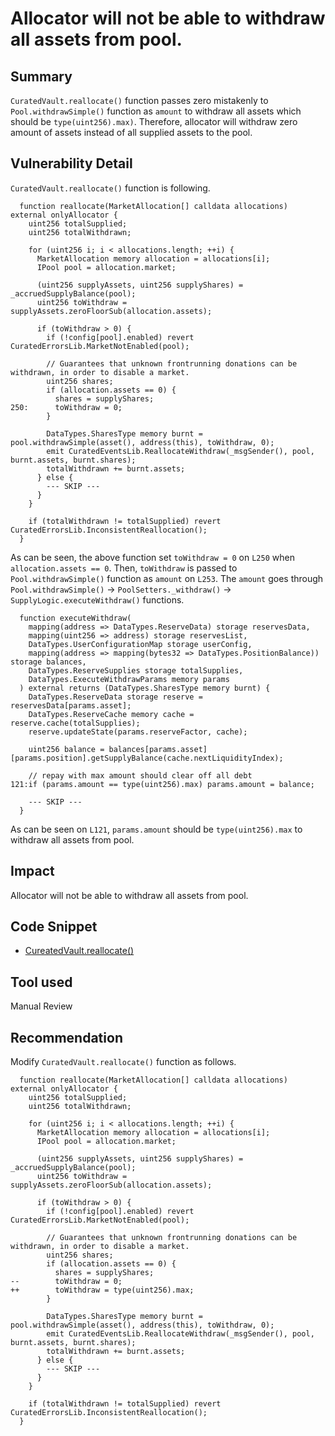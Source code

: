 # Allocator will not be able to withdraw all assets from pool.

## Summary
`CuratedVault.reallocate()` function passes zero mistakenly to `Pool.withdrawSimple()` function as `amount` to withdraw all assets which should be `type(uint256).max)`.
Therefore, allocator will withdraw zero amount of assets instead of all supplied assets to the pool.

## Vulnerability Detail
`CuratedVault.reallocate()` function is following.
```solidity
  function reallocate(MarketAllocation[] calldata allocations) external onlyAllocator {
    uint256 totalSupplied;
    uint256 totalWithdrawn;

    for (uint256 i; i < allocations.length; ++i) {
      MarketAllocation memory allocation = allocations[i];
      IPool pool = allocation.market;

      (uint256 supplyAssets, uint256 supplyShares) = _accruedSupplyBalance(pool);
      uint256 toWithdraw = supplyAssets.zeroFloorSub(allocation.assets);

      if (toWithdraw > 0) {
        if (!config[pool].enabled) revert CuratedErrorsLib.MarketNotEnabled(pool);

        // Guarantees that unknown frontrunning donations can be withdrawn, in order to disable a market.
        uint256 shares;
        if (allocation.assets == 0) {
          shares = supplyShares;
250:      toWithdraw = 0;
        }

        DataTypes.SharesType memory burnt = pool.withdrawSimple(asset(), address(this), toWithdraw, 0);
        emit CuratedEventsLib.ReallocateWithdraw(_msgSender(), pool, burnt.assets, burnt.shares);
        totalWithdrawn += burnt.assets;
      } else {
        --- SKIP ---
      }
    }

    if (totalWithdrawn != totalSupplied) revert CuratedErrorsLib.InconsistentReallocation();
  }
```
As can be seen, the above function set `toWithdraw = 0` on `L250` when `allocation.assets == 0`.
Then, `toWithdraw` is passed to `Pool.withdrawSimple()` function as `amount` on `L253`.
The `amount` goes through `Pool.withdrawSimple()` -> `PoolSetters._withdraw()` -> `SupplyLogic.executeWithdraw()` functions.
```solidity
  function executeWithdraw(
    mapping(address => DataTypes.ReserveData) storage reservesData,
    mapping(uint256 => address) storage reservesList,
    DataTypes.UserConfigurationMap storage userConfig,
    mapping(address => mapping(bytes32 => DataTypes.PositionBalance)) storage balances,
    DataTypes.ReserveSupplies storage totalSupplies,
    DataTypes.ExecuteWithdrawParams memory params
  ) external returns (DataTypes.SharesType memory burnt) {
    DataTypes.ReserveData storage reserve = reservesData[params.asset];
    DataTypes.ReserveCache memory cache = reserve.cache(totalSupplies);
    reserve.updateState(params.reserveFactor, cache);

    uint256 balance = balances[params.asset][params.position].getSupplyBalance(cache.nextLiquidityIndex);

    // repay with max amount should clear off all debt
121:if (params.amount == type(uint256).max) params.amount = balance;

    --- SKIP ---
  }
```
As can be seen on `L121`, `params.amount` should be `type(uint256).max` to withdraw all assets from pool.

## Impact
Allocator will not be able to withdraw all assets from pool.

## Code Snippet
- [CureatedVault.reallocate()](https://github.com/sherlock-audit/2024-06-new-scope/blob/main/zerolend-one/contracts/core/vaults/CuratedVault.sol#L250)

## Tool used
Manual Review

## Recommendation
Modify `CuratedVault.reallocate()` function as follows.
```solidity
  function reallocate(MarketAllocation[] calldata allocations) external onlyAllocator {
    uint256 totalSupplied;
    uint256 totalWithdrawn;

    for (uint256 i; i < allocations.length; ++i) {
      MarketAllocation memory allocation = allocations[i];
      IPool pool = allocation.market;

      (uint256 supplyAssets, uint256 supplyShares) = _accruedSupplyBalance(pool);
      uint256 toWithdraw = supplyAssets.zeroFloorSub(allocation.assets);

      if (toWithdraw > 0) {
        if (!config[pool].enabled) revert CuratedErrorsLib.MarketNotEnabled(pool);

        // Guarantees that unknown frontrunning donations can be withdrawn, in order to disable a market.
        uint256 shares;
        if (allocation.assets == 0) {
          shares = supplyShares;
--        toWithdraw = 0;
++        toWithdraw = type(uint256).max;
        }

        DataTypes.SharesType memory burnt = pool.withdrawSimple(asset(), address(this), toWithdraw, 0);
        emit CuratedEventsLib.ReallocateWithdraw(_msgSender(), pool, burnt.assets, burnt.shares);
        totalWithdrawn += burnt.assets;
      } else {
        --- SKIP ---
      }
    }

    if (totalWithdrawn != totalSupplied) revert CuratedErrorsLib.InconsistentReallocation();
  }
```